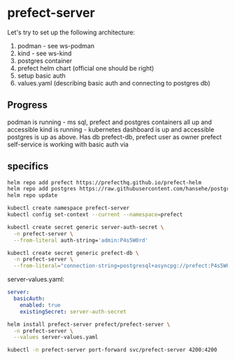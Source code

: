 # prefect-server

Let's try to set up the following architecture:

1. podman - see ws-podman
1. kind - see ws-kind
1. postgres container
1. prefect helm chart (official one should be right)
1. setup basic auth
1. values.yaml (describing basic auth and connecting to postgres db)

## Progress

podman is running - ms sql, prefect and postgres containers all up and accessible
kind is running - kubernetes dashboard is up and accessible
postgres is up as above. Has db prefect-db, prefect user as owner
prefect self-service is working with basic auth via 

## specifics

```bash
helm repo add prefect https://prefecthq.github.io/prefect-helm
helm repo add postgres https://raw.githubusercontent.com/hansehe/postgres-helm/master/helm/charts/postgres
helm repo update

kubectl create namespace prefect-server
kubectl config set-context --current --namespace=prefect

kubectl create secret generic server-auth-secret \
  -n prefect-server \
  --from-literal auth-string='admin:P4s5W0rd'

kubectl create secret generic prefect-db \
  -n prefect-server \
  --from-literal="connection-string=postgresql+asyncpg://prefect:P4s5W0rd@localhost:5432/prefect_db?ssl=require"
```

server-values.yaml:
```yaml
server:
  basicAuth:
    enabled: true
    existingSecret: server-auth-secret
```

```bash
helm install prefect-server prefect/prefect-server \
  -n prefect-server \
  --values server-values.yaml

kubectl -n prefect-server port-forward svc/prefect-server 4200:4200
```
